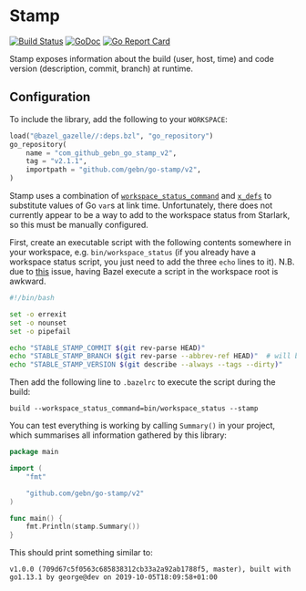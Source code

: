 # Stamp

[![Build Status](https://travis-ci.org/gebn/go-stamp.svg?branch=master)](https://travis-ci.org/gebn/go-stamp)
[![GoDoc](https://godoc.org/github.com/gebn/go-stamp?status.svg)](https://godoc.org/github.com/gebn/go-stamp)
[![Go Report Card](https://goreportcard.com/badge/github.com/gebn/go-stamp)](https://goreportcard.com/report/github.com/gebn/go-stamp)

Stamp exposes information about the build (user, host, time) and code version (description, commit, branch) at runtime.

## Configuration

To include the library, add the following to your `WORKSPACE`:

```python
load("@bazel_gazelle//:deps.bzl", "go_repository")
go_repository(
    name = "com_github_gebn_go_stamp_v2",
    tag = "v2.1.1",
    importpath = "github.com/gebn/go-stamp/v2",
)
```

Stamp uses a combination of [`workspace_status_command`](https://docs.bazel.build/versions/master/user-manual.html#flag--workspace_status_command) and [`x_defs`](https://github.com/bazelbuild/rules_go/blob/master/go/core.rst#id22) to substitute values of Go `var`s at link time. Unfortunately, there does not currently appear to be a way to add to the workspace status from Starlark, so this must be manually configured.

First, create an executable script with the following contents somewhere in your workspace, e.g. `bin/workspace_status` (if you already have a workspace status script, you just need to add the three `echo` lines to it). N.B. due to [this](https://github.com/bazelbuild/bazel/issues/5002) issue, having Bazel execute a script in the workspace root is awkward.

```bash
#!/bin/bash

set -o errexit
set -o nounset
set -o pipefail

echo "STABLE_STAMP_COMMIT $(git rev-parse HEAD)"
echo "STABLE_STAMP_BRANCH $(git rev-parse --abbrev-ref HEAD)"  # will be HEAD in detached HEAD state
echo "STABLE_STAMP_VERSION $(git describe --always --tags --dirty)"
```

Then add the following line to `.bazelrc` to execute the script during the build:

    build --workspace_status_command=bin/workspace_status --stamp

You can test everything is working by calling `Summary()` in your project, which summarises all information gathered by this library:

```go
package main

import (
    "fmt"

    "github.com/gebn/go-stamp/v2"
)

func main() {
    fmt.Println(stamp.Summary())
}
```

This should print something similar to:

    v1.0.0 (709d67c5f0563c685838312cb33a2a92ab1788f5, master), built with go1.13.1 by george@dev on 2019-10-05T18:09:58+01:00
